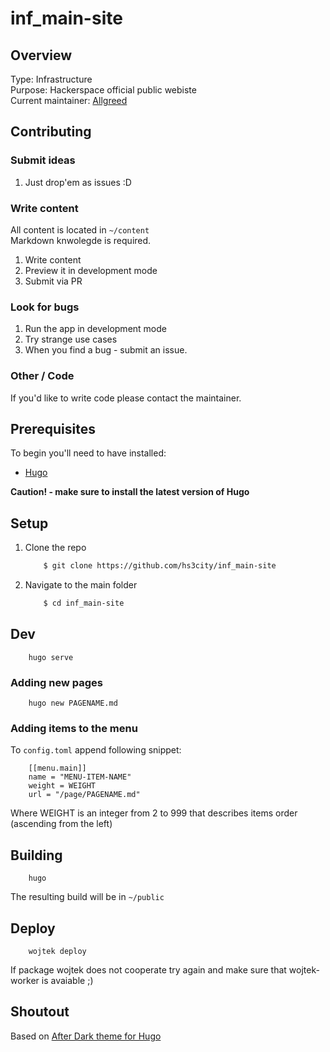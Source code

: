 # inf_main-site

## Overview

Type: Infrastructure     
Purpose: Hackerspace official public webiste       
Current maintainer: [Allgreed](https://github.com/allgreed)    

## Contributing

### Submit ideas
1. Just drop'em as issues :D

### Write content

All content is located in ```~/content```   
Markdown knwolegde is required.

1. Write content
2. Preview it in development mode
3. Submit via PR

### Look for bugs
1. Run the app in development mode
2. Try strange use cases
3. When you find a bug - submit an issue.

### Other / Code

If you'd like to write code please contact the maintainer.

## Prerequisites

To begin you'll need to have installed:

+ [Hugo](https://gohugo.io/)

<!-- + [Node.js](https://nodejs.org/en/) -->
<!-- + npm (comes with Node.js) -->

<!-- + gulp-cli

    ```sh
        $ npm i -g gulp-cli
    ```    
     -->

**Caution! - make sure to install the latest version of Hugo**

## Setup

1. Clone the repo

    ```sh
        $ git clone https://github.com/hs3city/inf_main-site
    ```    
    
2. Navigate to the main folder

    ```sh
        $ cd inf_main-site
    ```    
    
<!-- 3. Fetch dependencies

    ```sh
        $ npm i
    ```     -->

## Dev

```
    hugo serve
```

### Adding new pages

```
    hugo new PAGENAME.md
```

### Adding items to the menu

To ```config.toml``` append following snippet:

```
    [[menu.main]]
    name = "MENU-ITEM-NAME"
    weight = WEIGHT
    url = "/page/PAGENAME.md"
```

Where WEIGHT is an integer from 2 to 999 that describes items order (ascending from the left)

<!-- 1. Run the build system in development mode

    ```sh
        $ gulp dev
    ```
*Do please note:* Once inited the build system watches for changes

2. Serve hs-budget-front/dev locally to preview your work

### I'm a noob, can't serve for shit :c

That's ok, dawng, just:

1. Install live-server globally

    ```sh
        $ npm i -g live-server
    ```

2. Enter development folder

    ```sh
        $ cd dev
    ```

3. Start the server

    ```sh
        $ live-server
    ``` -->

## Building

```
    hugo
```

The resulting build will be in ```~/public```

## Deploy

```
    wojtek deploy
```

If package wojtek does not cooperate try again and make sure that wojtek-worker is avaiable ;)

## Shoutout

Based on [After Dark theme for Hugo](https://comfusion.github.io/after-dark/)
